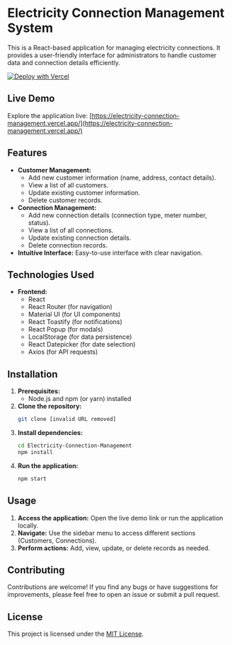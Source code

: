 # Electricity Connection Management System

This is a React-based application for managing electricity connections. It provides a user-friendly interface for administrators to handle customer data and connection details efficiently. 

[![Deploy with Vercel](https://vercel.com/button)](https://vercel.com/new/clone?repository-url=https%3A%2F%2Fgithub.com%2FRAJNIKANT1021%2FElectricity-Connection-Management&project-name=electricity-connection-management&repository-name=Electricity-Connection-Management)

## Live Demo

Explore the application live: [https://electricity-connection-management.vercel.app/](https://electricity-connection-management.vercel.app/)

## Features

* **Customer Management:** 
    * Add new customer information (name, address, contact details).
    * View a list of all customers.
    * Update existing customer information.
    * Delete customer records.
* **Connection Management:**  
    * Add new connection details (connection type, meter number, status).
    * View a list of all connections.
    * Update existing connection details.
    * Delete connection records.
* **Intuitive Interface:**  Easy-to-use interface with clear navigation.

## Technologies Used

* **Frontend:**
    * React
    * React Router (for navigation)
    * Material UI (for UI components)
    * React Toastify (for notifications)
    * React Popup (for modals)
    * LocalStorage (for data persistence)
    * React Datepicker (for date selection)
    * Axios (for API requests)

## Installation

1. **Prerequisites:**
    * Node.js and npm (or yarn) installed
2. **Clone the repository:**
    ```bash
    git clone [invalid URL removed]
    ```
3. **Install dependencies:**
    ```bash
    cd Electricity-Connection-Management
    npm install
    ```
4. **Run the application:**
    ```bash
    npm start
    ```

## Usage

1. **Access the application:** Open the live demo link or run the application locally.
2. **Navigate:** Use the sidebar menu to access different sections (Customers, Connections).
3. **Perform actions:** Add, view, update, or delete records as needed.

## Contributing

Contributions are welcome! If you find any bugs or have suggestions for improvements, please feel free to open an issue or submit a pull request.

## License

This project is licensed under the [MIT License](LICENSE).
